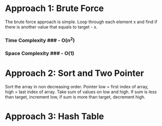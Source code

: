 ​Approach 1: Brute Force
=============
The brute force approach is simple. Loop through each element x and find if there is another value that equals to target - x.

### Time Complexity ### - O(n<sup>2</sup>)
### Space Complexity ### - O(1)

Approach 2: Sort and Two Pointer
=============
Sort the array in non decreasing order. Pointer low = first index of array, high = last index of array. Take sum of values on low and high. 
If sum is less than target, increment low, if sum is more than target, decrement high.

Approach 3: Hash Table
=============

